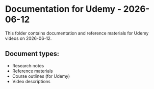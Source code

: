 # Documentation for Udemy - 2026-06-12

This folder contains documentation and reference materials for Udemy videos on 2026-06-12.

## Document types:
- Research notes
- Reference materials
- Course outlines (for Udemy)
- Video descriptions
